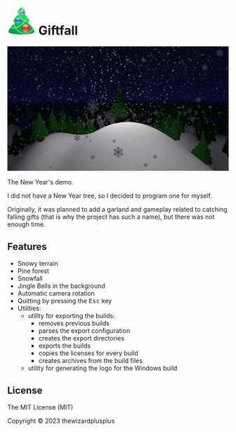 # ![](docs/logo/logo.png) Giftfall

![](docs/screenshot.png)

The New Year's demo.

I did not have a New Year tree, so I decided to program one for myself.

Originally, it was planned to add a garland and gameplay related to catching falling gifts (that is why the project has such a name), but there was not enough time.

## Features

- Snowy terrain
- Pine forest
- Snowfall
- Jingle Bells in the background
- Automatic camera rotation
- Quitting by pressing the <kbd>Esc</kbd> key
- Utilities:
  - utility for exporting the builds:
    - removes previous builds
    - parses the export configuration
    - creates the export directories
    - exports the builds
    - copies the licenses for every build
    - creates archives from the build files
  - utility for generating the logo for the Windows build

## License

The MIT License (MIT)

Copyright &copy; 2023 thewizardplusplus
